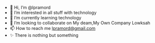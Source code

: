 - 👋 Hi, I’m @lpramord
- 👀 I’m interested in all stuff with technology
- 🌱 I’m currently learning technology
- 💞️ I’m looking to collaborate on My deam,My Own Company Lowksah
- 📫 How to reach me lpramord@gmail.com
- ✨ There is nothing but something

<!---
lpramord/lpramord is a ✨ special ✨ repository because its `README.md` (this file) appears on your GitHub profile.
You can click the Preview link to take a look at your changes.
--->
